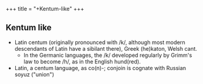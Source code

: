 +++
title = "+Kentum-like"
+++

## Kentum like
- Latin centum (originally pronounced with /k/, although most modern descendants of Latin have a sibilant there), Greek (he)katon, Welsh cant.
  - In the Germanic languages, the /k/ developed regularly by Grimm's law to become /h/, as in the English hund(red).
-  Latin, a centum language, as co(n)-; conjoin is cognate with Russian soyuz ("union")

